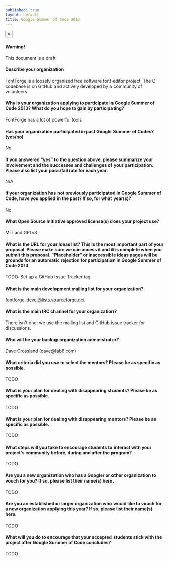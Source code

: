 ```yaml
---
published: true
layout: default
title: Google Summer of Code 2013
---
```


<div class="alert alert-block">
<button type="button" class="close" data-dismiss="alert">&times;</button>
<h4>Warning!</h4>
This document is a draft
</div>

#### Describe your organization

FontForge is a loosely organized free software font editor project. The C codebase is on GitHub and actively developed by a community of volunteers.

#### Why is your organization applying to participate in Google Summer of Code 2013? What do you hope to gain by participating?

FontForge has a lot of powerful tools

#### Has your organization participated in past Google Summer of Codes? (yes/no)

No.

#### If you answered “yes” to the question above, please summarize your involvement and the successes and challenges of your participation. Please also list your pass/fail rate for each year.

N/A

#### If your organization has not previously participated in Google Summer of Code, have you applied in the past? If so, for what year(s)?

No.

#### What Open Source Initiative approved license(s) does your project use?

MIT and GPLv3

#### What is the URL for your Ideas list? **This is the most important part of your proposal. Please make sure we can access it and it is complete when you submit this proposal. “Placeholder” or inaccessible ideas pages will be grounds for an automatic rejection for participation in Google Summer of Code 2013.**

TODO: Set up a GitHub Issue Tracker tag

#### What is the main development mailing list for your organization?

[fontforge-devel@lists.sourceforge.net](http://fontforge.10959.n7.nabble.com/Developer-f3.html)

#### What is the main IRC channel for your organization?

There isn't one; we use the mailing list and GitHub issue tracker for discussions.

#### Who will be your backup organization administrator?

Dave Crossland (dave@lab6.com)

#### What criteria did you use to select the mentors? Please be as specific as possible.

TODO

#### What is your plan for dealing with disappearing students? Please be as specific as possible.

TODO

#### What is your plan for dealing with disappearing mentors? Please be as specific as possible.

TODO

#### What steps will you take to encourage students to interact with your project's community before, during and after the program?

TODO

#### Are you a new organization who has a Googler or other organization to vouch for you? If so, please list their name(s) here.

TODO

#### Are you an established or larger organization who would like to vouch for a new organization applying this year? If so, please list their name(s) here.

TODO

#### What will you do to encourage that your accepted students stick with the project after Google Summer of Code concludes?

TODO